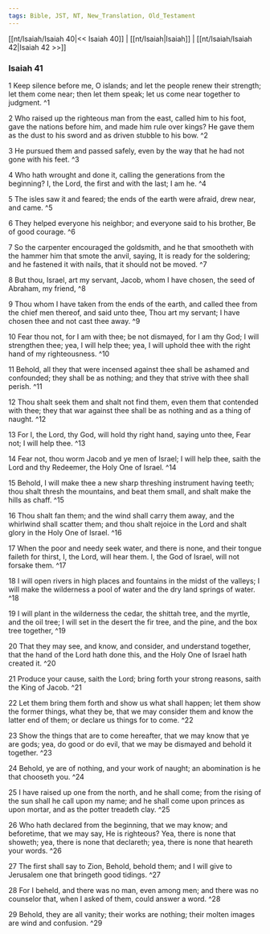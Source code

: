 ```yaml
---
tags: Bible, JST, NT, New_Translation, Old_Testament
---
```


[[nt/Isaiah/Isaiah 40|<< Isaiah 40]] | [[nt/Isaiah|Isaiah]] | [[nt/Isaiah/Isaiah 42|Isaiah 42 >>]]

### Isaiah 41

1 Keep silence before me, O islands; and let the people renew their strength; let them come near; then let them speak; let us come near together to judgment.  ^1

2 Who raised up the righteous man from the east, called him to his foot, gave the nations before him, and made him rule over kings? He gave them as the dust to his sword and as driven stubble to his bow.  ^2

3 He pursued them and passed safely, even by the way that he had not gone with his feet.  ^3

4 Who hath wrought and done it, calling the generations from the beginning? I, the Lord, the first and with the last; I am he.  ^4

5 The isles saw it and feared; the ends of the earth were afraid, drew near, and came.  ^5

6 They helped everyone his neighbor; and everyone said to his brother, Be of good courage.  ^6

7 So the carpenter encouraged the goldsmith, and he that smootheth with the hammer him that smote the anvil, saying, It is ready for the soldering; and he fastened it with nails, that it should not be moved.  ^7

8 But thou, Israel, art my servant, Jacob, whom I have chosen, the seed of Abraham, my friend,  ^8

9 Thou whom I have taken from the ends of the earth, and called thee from the chief men thereof, and said unto thee, Thou art my servant; I have chosen thee and not cast thee away.  ^9

10 Fear thou not, for I am with thee; be not dismayed, for I am thy God; I will strengthen thee; yea, I will help thee; yea, I will uphold thee with the right hand of my righteousness.  ^10

11 Behold, all they that were incensed against thee shall be ashamed and confounded; they shall be as nothing; and they that strive with thee shall perish.  ^11

12 Thou shalt seek them and shalt not find them, even them that contended with thee; they that war against thee shall be as nothing and as a thing of naught.  ^12

13 For I, the Lord, thy God, will hold thy right hand, saying unto thee, Fear not; I will help thee.  ^13

14 Fear not, thou worm Jacob and ye men of Israel; I will help thee, saith the Lord and thy Redeemer, the Holy One of Israel.  ^14

15 Behold, I will make thee a new sharp threshing instrument having teeth; thou shalt thresh the mountains, and beat them small, and shalt make the hills as chaff.  ^15

16 Thou shalt fan them; and the wind shall carry them away, and the whirlwind shall scatter them; and thou shalt rejoice in the Lord and shalt glory in the Holy One of Israel.  ^16

17 When the poor and needy seek water, and there is none, and their tongue faileth for thirst, I, the Lord, will hear them. I, the God of Israel, will not forsake them.  ^17

18 I will open rivers in high places and fountains in the midst of the valleys; I will make the wilderness a pool of water and the dry land springs of water.  ^18

19 I will plant in the wilderness the cedar, the shittah tree, and the myrtle, and the oil tree; I will set in the desert the fir tree, and the pine, and the box tree together,  ^19

20 That they may see, and know, and consider, and understand together, that the hand of the Lord hath done this, and the Holy One of Israel hath created it.  ^20

21 Produce your cause, saith the Lord; bring forth your strong reasons, saith the King of Jacob.  ^21

22 Let them bring them forth and show us what shall happen; let them show the former things, what they be, that we may consider them and know the latter end of them; or declare us things for to come.  ^22

23 Show the things that are to come hereafter, that we may know that ye are gods; yea, do good or do evil, that we may be dismayed and behold it together.  ^23

24 Behold, ye are of nothing, and your work of naught; an abomination is he that chooseth you.  ^24

25 I have raised up one from the north, and he shall come; from the rising of the sun shall he call upon my name; and he shall come upon princes as upon mortar, and as the potter treadeth clay.  ^25

26 Who hath declared from the beginning, that we may know; and beforetime, that we may say, He is righteous? Yea, there is none that showeth; yea, there is none that declareth; yea, there is none that heareth your words.  ^26

27 The first shall say to Zion, Behold, behold them; and I will give to Jerusalem one that bringeth good tidings.  ^27

28 For I beheld, and there was no man, even among men; and there was no counselor that, when I asked of them, could answer a word.  ^28

29 Behold, they are all vanity; their works are nothing; their molten images are wind and confusion.  ^29

 
